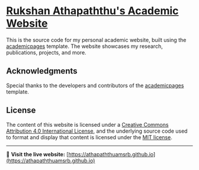 # [Rukshan Athapaththu's Academic Website](https://athapaththuamsrb.github.io)

This is the source code for my personal academic website, built using the [academicpages](https://github.com/academicpages/academicpages.github.io) template. The website showcases my research, publications, projects, and more.

## Acknowledgments

Special thanks to the developers and contributors of the [academicpages](https://github.com/academicpages/academicpages.github.io) template.

## License

The content of this website is licensed under a [Creative Commons Attribution 4.0 International License](https://creativecommons.org/licenses/by/4.0), and the underlying source code used to format and display that content is licensed under the [MIT license](https://opensource.org/licenses/MIT).

---

🔗 **Visit the live website:** [https://athapaththuamsrb.github.io](https://athapaththuamsrb.github.io)
